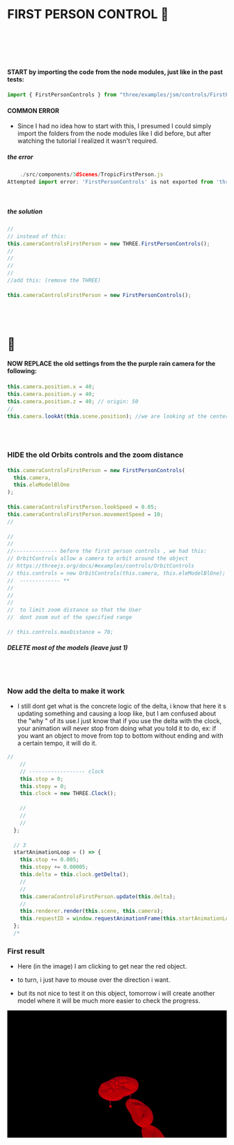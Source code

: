 # FIRST PERSON CONTROL 👾

 <br>
  <br>
   <br>
    <br>

#### START by importing the code from the node modules, just like in the past tests:

```javascript
import { FirstPersonControls } from "three/examples/jsm/controls/FirstPersonControls";
```

#### COMMON ERROR

- Since I had no idea how to start with this, I presumed I could simply import the folders from the node modules like I did before, but after watching the tutorial I realized it wasn't required.

##### the error

```javascript
    ./src/components/3dScenes/TropicFirstPerson.js
Attempted import error: 'FirstPersonControls' is not exported from 'three' (imported as 'THREE').

```

<br>

##### the solution

```javascript
//
// instead of this:
this.cameraControlsFirstPerson = new THREE.FirstPersonControls();
//
//
//
//
//add this: (remove the THREE)

this.cameraControlsFirstPerson = new FirstPersonControls();
```

  <br>
  <br>

# 🌵

#### NOW REPLACE the old settings from the the purple rain camera for the following:

```javascript
this.camera.position.x = 40;
this.camera.position.y = 40;
this.camera.position.z = 40; // origin: 50
//
this.camera.lookAt(this.scene.position); //we are looking at the center of the scene(depends of what yoou have in the camera position)
```

   <br>
    <br>

### HIDE the old Orbits controls and the zoom distance

```javascript
this.cameraControlsFirstPerson = new FirstPersonControls(
  this.camera,
  this.eleModelBlOne
);

this.cameraControlsFirstPerson.lookSpeed = 0.05;
this.cameraControlsFirstPerson.movementSpeed = 10;
//

//
//
//-------------- before the first person controls , we had this:
// OrbitControls allow a camera to orbit around the object
// https://threejs.org/docs/#examples/controls/OrbitControls
// this.controls = new OrbitControls(this.camera, this.eleModelBlOne);
//  ------------- **
//
//
//
//  to limit zoom distance so that the User
//  dont zoom out of the specified range

// this.controls.maxDistance = 70;
```

##### DELETE most of the models (leave just 1)

<br>
<br>

### Now add the delta to make it work

- I still dont get what is the concrete logic of the delta, i know that here it s updating something and causing a loop like, but I am confused about the "why " of its use.I just know that if you use the delta with the clock, your animation will never stop from doing what you told it to do, ex: if you want an object to move from top to bottom without ending and with a certain tempo, it will do it.

```javascript
//
    //
    // ------------------ clock
    this.stop = 0;
    this.stepy = 0;
    this.clock = new THREE.Clock();

    //
    //
    //
  };

  // 3
  startAnimationLoop = () => {
    this.stop += 0.005;
    this.stepy += 0.00005;
    this.delta = this.clock.getDelta();
    //
    //
    this.cameraControlsFirstPerson.update(this.delta);
    //
    this.renderer.render(this.scene, this.camera);
    this.requestID = window.requestAnimationFrame(this.startAnimationLoop);
  };
  /*


```

### First result

- Here (in the image) I am clicking to get near the red object.

- to turn, i just have to mouse over the direction i want.

- but its not nice to test it on this object, tomorrow i will create another model where it will be much more easier to check the progress.

[<img src="./src/images/preview_first-setp.gif"/>]()
